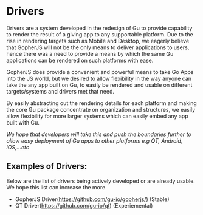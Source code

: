 Drivers
=======

Drivers are a system developed in the redesign of Gu to provide capability to render the result of a giving app to any supportable platform. Due to the rise in rendering targets such as Mobile and Desktop, we eagerly believe that GopherJS will not be the only means to deliver applications to users, hence there was a need to provide a means by which the same Gu applications can be rendered on such platforms with ease.

GopherJS does provide a convenient and powerful means to take Go Apps into the JS world, but we desired to allow flexibility in the way anyone can take the any app built on Gu, to easily be rendered and usable on different targets/systems and drivers met that need.

By easily abstracting out the rendering details for each platform and making the core Gu package concentrate on organization and structures, we easily allow flexibility for more larger systems which can easily embed any app built with Gu.

*We hope that developers will take this and push the boundaries further to allow easy deployment of Gu apps to other platforms e.g QT, Android, iOS,...etc*

Examples of Drivers:
--------------------

Below are the list of drivers being actively developed or are already usable. We hope this list can increase the more.

-	GopherJS Driver(https://github.com/gu-io/gopherjs/) (Stable)
-	QT Driver(https://github.com/gu-io/qt) (Experiemental)
